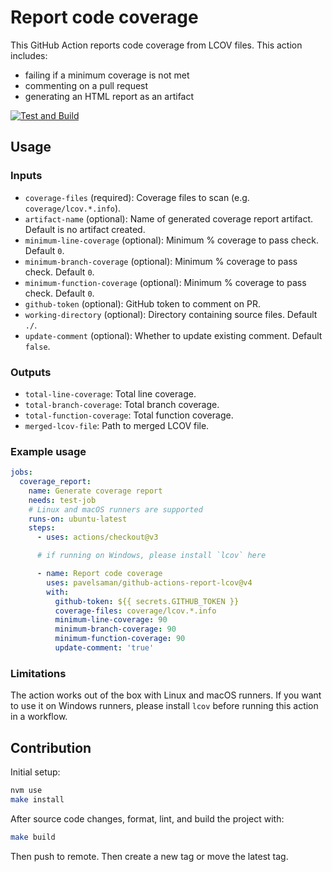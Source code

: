 # Report code coverage

This GitHub Action reports code coverage from LCOV files. This action includes:

- failing if a minimum coverage is not met
- commenting on a pull request
- generating an HTML report as an artifact

[![Test and Build](https://github.com/sli-do/action-report-lcov/actions/workflows/test-and-build.yml/badge.svg?branch=main)](https://github.com/sli-do/action-report-lcov/actions/workflows/test-and-build.yml)

## Usage

### Inputs

- `coverage-files` (required): Coverage files to scan (e.g. `coverage/lcov.*.info`).
- `artifact-name` (optional): Name of generated coverage report artifact. Default is no artifact created.
- `minimum-line-coverage` (optional): Minimum % coverage to pass check. Default `0`.
- `minimum-branch-coverage` (optional): Minimum % coverage to pass check. Default `0`.
- `minimum-function-coverage` (optional): Minimum % coverage to pass check. Default `0`.
- `github-token` (optional): GitHub token to comment on PR.
- `working-directory` (optional): Directory containing source files. Default `./`.
- `update-comment` (optional): Whether to update existing comment. Default `false`.

### Outputs

- `total-line-coverage`: Total line coverage.
- `total-branch-coverage`: Total branch coverage.
- `total-function-coverage`: Total function coverage.
- `merged-lcov-file`: Path to merged LCOV file.

### Example usage

```yaml
jobs:
  coverage_report:
    name: Generate coverage report
    needs: test-job
    # Linux and macOS runners are supported
    runs-on: ubuntu-latest
    steps:
      - uses: actions/checkout@v3

      # if running on Windows, please install `lcov` here

      - name: Report code coverage
        uses: pavelsaman/github-actions-report-lcov@v4
        with:
          github-token: ${{ secrets.GITHUB_TOKEN }}
          coverage-files: coverage/lcov.*.info
          minimum-line-coverage: 90
          minimum-branch-coverage: 90
          minimum-function-coverage: 90
          update-comment: 'true'
```

### Limitations

The action works out of the box with Linux and macOS runners. If you want to use it on Windows runners, please install `lcov` before running this action in a workflow.

## Contribution

Initial setup:

```bash
nvm use
make install
```

After source code changes, format, lint, and build the project with:

```bash
make build
```

Then push to remote.
Then create a new tag or move the latest tag.
